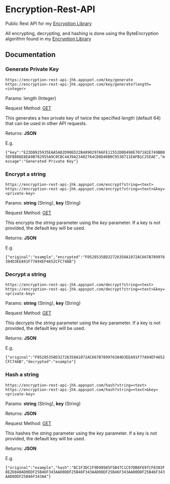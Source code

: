 # Encryption-Rest-API
Public Rest API for my [Encryption Library](https://github.com/antoniok9130/Encryption-Library)

All encrypting, decrypting, and hashing is done using the ByteEncryption algorithm found in my [Encryption Library](https://github.com/antoniok9130/Encryption-Library)

## Documentation
### Generate Private Key

```
https://encryption-rest-api-jhk.appspot.com/key/generate
https://encryption-rest-api-jhk.appspot.com/key/generate?length=<integer>
```

Params: length (Integer)

Request Method:   [GET](https://encryption-rest-api-jhk.appspot.com/key/generate)

This generates a hex private key of twice the specified length (default 64) that can be used in other API requests.
 
Returns: **JSON**

E.g.

`{"key":"E23D8925935EAA5A02D90ED22B4890297A6FE11552D0D498E707182E749BB05DFB886E8EA9B782955A9C0CBC4439A23402764CD8D46B0C9538711EAFB1C25EAE","message":"Generated Private Key"}`

### Encrypt a string

```
https://encryption-rest-api-jhk.appspot.com/encrypt?string=<text>
https://encryption-rest-api-jhk.appspot.com/encrypt?string=<text>&key=<private-key>
```

Params: **string** (String), **key** (String)

Request Method:   [GET](https://encryption-rest-api-jhk.appspot.com/encrypt?string=<text>&key=<private-key>)

This encrypts the *string* parameter using the *key* parameter. If a key is not provided, the default key will be used.

Returns: **JSON**

E.g. 

`{"original":"example","encrypted":"F05285358D32726358A1072AC667B789976384D3EEA91F77A94EF4652CFC74AB"}`



### Decrypt a string

```
https://encryption-rest-api-jhk.appspot.com/decrypt?string=<text>
https://encryption-rest-api-jhk.appspot.com/decrypt?string=<text>&key=<private-key>
```

Params: **string** (String), **key** (String)

Request Method:   [GET](https://encryption-rest-api-jhk.appspot.com/decrypt?string=<text>&key=<private-key>)

This decrypts the *string* parameter using the *key* parameter. If a key is not provided, the default key will be used.

Returns: **JSON**

E.g.

`{"original":"F05285358D32726358A1072AC667B789976384D3EEA91F77A94EF4652CFC74AB","decrypted":"example"}`

### Hash a string

```
https://encryption-rest-api-jhk.appspot.com/hash?string=<text>
https://encryption-rest-api-jhk.appspot.com/hash?string=<text>&key=<private-key>
```

Params: **string** (String), **key** (String)

Returns: **JSON**

Request Method:   [GET](https://encryption-rest-api-jhk.appspot.com/hash?string=<text>&key=<private-key>)

This hashes the *string* parameter using the *key* parameter. If a key is not provided, the default key will be used.

Returns: **JSON**

E.g.

`{"original":"example","hash":"BC1F3DC1F9D98985F5B47C1C97DB8F697CF8303F8E2D840AD0DDF25B46F343AAD0DDF25B46F343AAD0DDF25B46F343AAD0DDF25B46F343AAD0DDF25B46F343AA"}`
 
